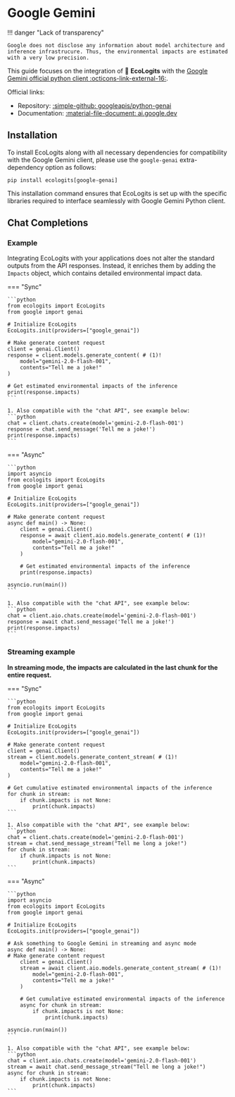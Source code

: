 # Google Gemini

!!! danger "Lack of transparency"
    
    Google does not disclose any information about model architecture and inference infrastrucure. Thus, the environmental impacts are estimated with a very low precision.

This guide focuses on the integration of :seedling: **EcoLogits** with the [Google Gemini official python client :octicons-link-external-16:](https://github.com/googleapis/python-genai).

Official links:

* Repository: [:simple-github: googleapis/python-genai](https://github.com/googleapis/python-genai)
* Documentation: [:material-file-document: ai.google.dev](https://ai.google.dev/gemini-api/docs)


## Installation

To install EcoLogits along with all necessary dependencies for compatibility with the Google Gemini client, please use the `google-genai` extra-dependency option as follows:

```shell
pip install ecologits[google-genai]
```

This installation command ensures that EcoLogits is set up with the specific libraries required to interface seamlessly with Google Gemini Python client.


## Chat Completions

### Example

Integrating EcoLogits with your applications does not alter the standard outputs from the API responses. Instead, it enriches them by adding the `Impacts` object, which contains detailed environmental impact data.

=== "Sync"

    ```python
    from ecologits import EcoLogits
    from google import genai
    
    # Initialize EcoLogits
    EcoLogits.init(providers=["google_genai"])

    # Make generate content request
    client = genai.Client()
    response = client.models.generate_content( # (1)!
        model="gemini-2.0-flash-001",
        contents="Tell me a joke!"
    )

    # Get estimated environmental impacts of the inference
    print(response.impacts)
    ```

    1. Also compatible with the "chat API", see example below:
    ```python
    chat = client.chats.create(model='gemini-2.0-flash-001')
    response = chat.send_message('Tell me a joke!')
    print(response.impacts)
    ```

=== "Async"

    ```python
    import asyncio
    from ecologits import EcoLogits
    from google import genai
    
    # Initialize EcoLogits
    EcoLogits.init(providers=["google_genai"])

    # Make generate content request
    async def main() -> None:
        client = genai.Client()
        response = await client.aio.models.generate_content( # (1)!
            model="gemini-2.0-flash-001",
            contents="Tell me a joke!"
        )
    
        # Get estimated environmental impacts of the inference
        print(response.impacts)

    asyncio.run(main())
    ```
    
    1. Also compatible with the "chat API", see example below:
    ```python
    chat = client.aio.chats.create(model='gemini-2.0-flash-001')
    response = await chat.send_message('Tell me a joke!')
    print(response.impacts)
    ```

### Streaming example

**In streaming mode, the impacts are calculated in the last chunk for the entire request.**

=== "Sync" 

    ```python
    from ecologits import EcoLogits
    from google import genai

    # Initialize EcoLogits
    EcoLogits.init(providers=["google_genai"])

    # Make generate content request
    client = genai.Client()
    stream = client.models.generate_content_stream( # (1)!
        model="gemini-2.0-flash-001",
        contents="Tell me a joke!"
    )

    # Get cumulative estimated environmental impacts of the inference
    for chunk in stream:
        if chunk.impacts is not None:
            print(chunk.impacts)
    ```

    1. Also compatible with the "chat API", see example below:
    ```python
    chat = client.chats.create(model='gemini-2.0-flash-001')
    stream = chat.send_message_stream("Tell me long a joke!")
    for chunk in stream:
        if chunk.impacts is not None:
            print(chunk.impacts)
    ```

=== "Async"

    ```python
    import asyncio
    from ecologits import EcoLogits
    from google import genai

    # Initialize EcoLogits
    EcoLogits.init(providers=["google_genai"])

    # Ask something to Google Gemini in streaming and async mode
    async def main() -> None:
    # Make generate content request
        client = genai.Client()
        stream = await client.aio.models.generate_content_stream( # (1)!
            model="gemini-2.0-flash-001",
            contents="Tell me a joke!"
        )

        # Get cumulative estimated environmental impacts of the inference
        async for chunk in stream:
            if chunk.impacts is not None:
                print(chunk.impacts)

    asyncio.run(main())
    ```
    
    1. Also compatible with the "chat API", see example below:
    ```python
    chat = client.aio.chats.create(model='gemini-2.0-flash-001')
    stream = await chat.send_message_stream("Tell me long a joke!")
    async for chunk in stream:
        if chunk.impacts is not None:
            print(chunk.impacts)
    ```
